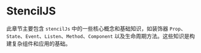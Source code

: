 # StencilJS

此章节主要包含 `stencilJs` 中的一些核心概念和基础知识，如装饰器 `Prop`、`State`、`Event`、`Listen`、`Method`、`Component` 以及生命周期方法。这些知识是构建复杂组件和应用的基础。
